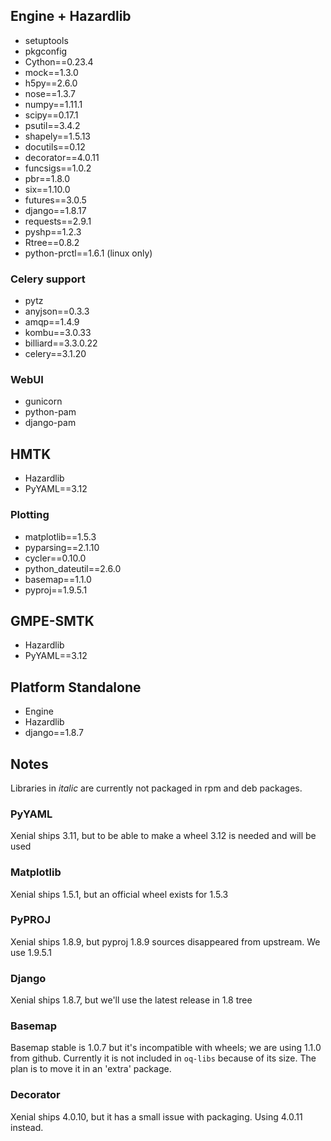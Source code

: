 ## Engine + Hazardlib ##
- setuptools
- pkgconfig
- Cython==0.23.4
- mock==1.3.0
- h5py==2.6.0
- nose==1.3.7
- numpy==1.11.1
- scipy==0.17.1
- psutil==3.4.2
- shapely==1.5.13
- docutils==0.12
- decorator==4.0.11
- funcsigs==1.0.2
- pbr==1.8.0
- six==1.10.0
- futures==3.0.5
- django==1.8.17
- requests==2.9.1
- pyshp==1.2.3
- Rtree==0.8.2
- python-prctl==1.6.1 (linux only)

### Celery support ###
- pytz
- anyjson==0.3.3
- amqp==1.4.9
- kombu==3.0.33
- billiard==3.3.0.22
- celery==3.1.20

### WebUI ###
- gunicorn
- python-pam
- django-pam

## HMTK ##
- Hazardlib
- PyYAML==3.12

### Plotting ###
- matplotlib==1.5.3
- pyparsing==2.1.10
- cycler==0.10.0
- python_dateutil==2.6.0
- basemap==1.1.0
- pyproj==1.9.5.1

## GMPE-SMTK ##
- Hazardlib
- PyYAML==3.12

## Platform Standalone ##

- Engine
- Hazardlib
- django==1.8.7

## Notes ##

Libraries in _italic_ are currently not packaged in rpm and deb packages.

### PyYAML ###
Xenial ships 3.11, but to be able to make a wheel 3.12 is needed and will be used

### Matplotlib ###
Xenial ships 1.5.1, but an official wheel exists for 1.5.3

### PyPROJ ###
Xenial ships 1.8.9, but pyproj 1.8.9 sources disappeared from upstream. We use 1.9.5.1

### Django ###
Xenial ships 1.8.7, but we'll use the latest release in 1.8 tree

### Basemap ###
Basemap stable is 1.0.7 but it's incompatible with wheels; we are using 1.1.0 from github.
Currently it is not included in `oq-libs` because of its size. The plan is to move it
in an 'extra' package.

### Decorator ###
Xenial ships 4.0.10, but it has a small issue with packaging. Using 4.0.11 instead.
